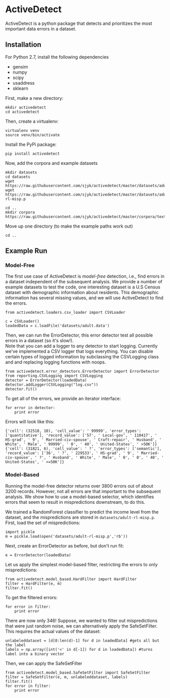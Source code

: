 # ActiveDetect
ActiveDetect is a python package that detects and prioritizes the most important data errors in a dataset.

## Installation

For Python 2.7, install the following dependencies
* gensim
* numpy
* scipy
* usaddress
* sklearn

First, make a new directory:
```
mkdir activedetect
cd activedetect
```

Then, create a virtualenv:
```
virtualenv venv
source venv/bin/activate
```

Install the PyPi package:
```
pip install activedetect
```

Now, add the corpora and example datasets
```
mkdir datasets
cd datasets
wget https://raw.githubusercontent.com/sjyk/activedetect/master/datasets/adult.data
wget https://raw.githubusercontent.com/sjyk/activedetect/master/datasets/adult-rl-misp.p

cd ..
mkdir corpora
https://raw.githubusercontent.com/sjyk/activedetect/master/corpora/text8
```

Move up one directory (to make the example paths work out)
```
cd ..
```

## Example Run

### Model-Free
The first use case of ActiveDetect is *model-free* detection, i.e., find errors in a dataset independent of the subsequent analysis.
We provide a number of example datasets to test the code, one interesting dataset is a U.S Census dataset with demographic information about residents. This demographic information has several missing values, and we will use ActiveDetect to find the errors.

```
from activedetect.loaders.csv_loader import CSVLoader

c = CSVLoader()
loadedData = c.loadFile('datasets/adult.data')
```

Then, we can run the ErrorDetector, this error detector test all possible errors in a dataset (so it's slow!).  
Note that you can add a logger to any detector to start logging.  Currently we've implemented a CSV logger that logs everything.
You can disable certain types of logged information by subclassing the CSVLogging class and and replacing logging functions with noops.
```
from activedetect.error_detectors.ErrorDetector import ErrorDetector
from reporting.CSVLogging import CSVLogging
detector = ErrorDetector(loadedData)
detector.addLogger(CSVLogging("log.csv"))
detector.fit()
```

To get all of the errors, we provide an iterator interface:
```
for error in detector:
	print error
```

Errors will look like this:
```
{'cell': (32518, 10), 'cell_value': ' 99999', 'error_types': ['quantitative'], 'record_value': ['57', ' Local-gov', ' 110417', ' HS-grad', ' 9', ' Married-civ-spouse', ' Craft-repair', ' Husband', ' White', ' Male', ' 99999', ' 0', ' 40', ' United-States', ' >50K']}
{'cell': (31821, 6), 'cell_value': ' ?', 'error_types': ['semantic'], 'record_value': ['36', ' ?', ' 229533', ' HS-grad', ' 9', ' Married-civ-spouse', ' ?', ' Husband', ' White', ' Male', ' 0', ' 0', ' 40', ' United-States', ' <=50K']}

```

### Model-Based
Running the model-free detector returns over 3800 errors out of about 3200 records. However, not all errors are that important to the subsequent analysis. We show how to use a model-based selector, which identifies errors that seem to result in mispredictions downstream, to do this. 

We trained a RandomForest classifier to predict the income level from the dataset, and the mispredictions are stored in `datasets/adult-rl-misp.p`. First, load the set of mispredictions:
```
import pickle
m = pickle.load(open('datasets/adult-rl-misp.p','rb'))
```

Next, create an ErrorDetector as before, but don't run fit:
```
e = ErrorDetector(loadedData)
```

Let us apply the simplest model-based filter, restricting the errors to only mispredictions:
```
from activedetect.model_based.HardFilter import HardFilter
filter = HardFilter(e, m)
filter.fit()
```

To get the filtered errors:
```
for error in filter:
	print error
```

There are now only 346! Suppose, we wanted to filter out mispredictions that were just random noise, we can alternatively apply the SafeSetFilter. This requires the actual values of the dataset:
```
unlabeleddataset = [d[0:len(d)-1] for d in loadedData] #gets all but the label
labels = np.array([int('<' in d[-1]) for d in loadedData]) #turns label into a binary vector
```

Then, we can apply the SafeSetFilter
```
from activedetect.model_based.SafeSetFilter import SafeSetFilter
filter = SafeSetFilter(e, m, unlabeleddataset, labels)
filter.fit()
for error in filter:
	print error
```








